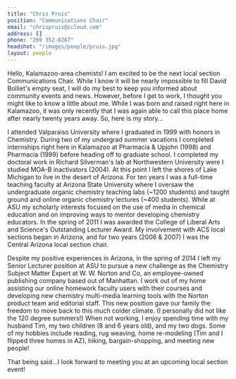 ```yaml
---
title: "Chris Pruis"
position: "Communications Chair"
email: "chrispruis@icloud.com"
address: []
phone: "269 352-8267"
headshot: "/images/people/pruis.jpg"
layout: people
---
```


<p>
  Hello, Kalamazoo-area chemists! I am excited to be the next local
  section Communications Chair.  While I know it will be nearly
  impossible to fill David Bolliet's empty seat, I will do my best to
  keep you informed about community events and news.  However, before
  I get to work, I thought you might like to know a little about
  me. While I was born and raised right here in Kalamazoo, it was only
  recently that I was again able to call this place home after nearly
  twenty years away. So, here is my story&hellip;
</p>
<p>
  I attended Valparaiso University where I graduated in 1999 with
  honors in Chemistry. During two of my undergrad summer vacations I
  completed internships right here in Kalamazoo at Pharmacia &amp;
  Upjohn (1998) and Pharmacia (1999) before heading off to graduate
  school. I completed my doctoral work in Richard Silverman's lab at
  Northwestern University were I studied MOA-B inactivators (2004). At
  this point I left the shores of Lake Michigan to live in the desert
  of Arizona. For ten years I was a full-time teaching faculty at
  Arizona State University where I oversaw the undergraduate organic
  chemistry teaching labs (~1200 students) and taught ground and
  online organic chemistry lectures (~400 students). While at ASU my
  scholarly interests focused on the use of media in chemical
  education and on improving ways to mentor developing chemistry
  educators. In the spring of 2011 I was awarded the College of
  Liberal Arts and Science's Outstanding Lecturer Award. My
  involvement with ACS local sections began in Arizona, and for two
  years (2006 &amp; 2007) I was the Central Arizona local section
  chair.
</p>
<p>
  Despite my positive experiences in Arizona, in the spring of 2014 I
  left my Senior Lecturer position at ASU to pursue a new challenge as
  the Chemistry Subject Matter Expert at W. W. Norton and Co, an
  employee-owned publishing company based out of Manhattan. I work out
  of my home assisting our online homework faculty users with their
  courses and developing new chemistry multi-media learning tools with
  the Norton product team and editorial staff. This new position gave
  our family the freedom to move back to this much colder climate. (I
  personally did not like the 120 degree summers!) When not working, I
  enjoy spending time with my husband Tim, my two children (8 and 6
  years old), and my two dogs. Some of my hobbies include reading, rug
  weaving, home re-modeling (Tim and I flipped three homes in AZ),
  hiking, bargain-shopping, and meeting new people!
</p>
<p>
  That being said&hellip;I look forward to meeting you at an upcoming
  local section event!
</p>
